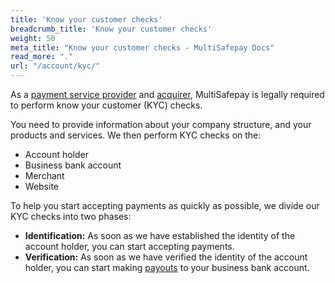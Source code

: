 ```yaml
---
title: 'Know your customer checks'
breadcrumb_title: 'Know your customer checks'
weight: 50
meta_title: "Know your customer checks - MultiSafepay Docs"
read_more: "."
url: "/account/kyc/"
---
```


As a [payment service provider](/glossaries/multisafepay-glossary/#payment-service-provider-psp) and [acquirer](/glossaries/multisafepay-glossary/#acquirer), MultiSafepay is legally required to perform know your customer (KYC) checks.  

You need to provide information about your company structure, and your products and services. We then perform KYC checks on the:

- Account holder
- Business bank account
- Merchant
- Website

To help you start accepting payments as quickly as possible, we divide our KYC checks into two phases:

- **Identification:** As soon as we have established the identity of the account holder, you can start accepting payments.
- **Verification:** As soon as we have verified the identity of the account holder, you can start making [payouts](/account/payouts/) to your business bank account.